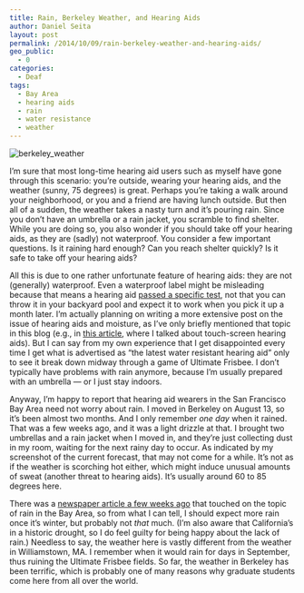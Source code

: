 ```yaml
---
title: Rain, Berkeley Weather, and Hearing Aids
author: Daniel Seita
layout: post
permalink: /2014/10/09/rain-berkeley-weather-and-hearing-aids/
geo_public:
  - 0
categories:
  - Deaf
tags:
  - Bay Area
  - hearing aids
  - rain
  - water resistance
  - weather
---
```


<img src="{{site.url}}/assets/Berkeley_Weather.png" alt="berkeley_weather">

I&#8217;m sure that most long-time hearing aid users such as myself have gone through this scenario: you&#8217;re outside, wearing your hearing aids, and the weather (sunny, 75 degrees) is great. Perhaps you&#8217;re taking a walk around your neighborhood, or you and a friend are having lunch outside. But then all of a sudden, the weather takes a nasty turn and it&#8217;s pouring rain. Since you don&#8217;t have an umbrella or a rain jacket, you scramble to find shelter. While you are doing so, you also wonder if you should take off your hearing aids, as they are (sadly) not waterproof. You consider a few important questions. Is it raining hard enough? Can you reach shelter quickly? Is it safe to take off your hearing aids?

All this is due to one rather unfortunate feature of hearing aids: they are not (generally) waterproof. Even a waterproof label might be misleading because that means a hearing aid [passed a specific test][2], not that you can throw it in your backyard pool and expect it to work when you pick it up a month later. I&#8217;m actually planning on writing a more extensive post on the issue of hearing aids and moisture, as I&#8217;ve only briefly mentioned that topic in this blog (e.g., in [this article][3], where I talked about touch-screen hearing aids). But I can say from my own experience that I get disappointed every time I get what is advertised as &#8220;the latest water resistant hearing aid&#8221; only to see it break down midway through a game of Ultimate Frisbee. I don&#8217;t typically have problems with rain anymore, because I&#8217;m usually prepared with an umbrella &#8212; or I just stay indoors.

Anyway, I&#8217;m happy to report that hearing aid wearers in the San Francisco Bay Area need not worry about rain. I moved in Berkeley on August 13, so it&#8217;s been almost two months. And I only remember *one day* when it rained. That was a few weeks ago, and it was a light drizzle at that. I brought two umbrellas and a rain jacket when I moved in, and they&#8217;re just collecting dust in my room, waiting for the next rainy day to occur. As indicated by my screenshot of the current forecast, that may not come for a while. It&#8217;s not as if the weather is scorching hot either, which might induce unusual amounts of sweat (another threat to hearing aids). It&#8217;s usually around 60 to 85 degrees here.

There was a [newspaper article a few weeks ago][4] that touched on the topic of rain in the Bay Area, so from what I can tell, I should expect more rain once it&#8217;s winter, but probably not *that* much. (I&#8217;m also aware that California&#8217;s in a historic drought, so I do feel guilty for being happy about the lack of rain.) Needless to say, the weather here is vastly different from the weather in Williamstown, MA. I remember when it would rain for days in September, thus ruining the Ultimate Frisbee fields. So far, the weather in Berkeley has been terrific, which is probably one of many reasons why graduate students come here from all over the world.

 [2]: http://www.appalachianaudiology.com/waterproof-hearing-aids.php
 [3]: http://danieltakeshi.github.io/2012/07/18/dont-get-hearing-aids-with-touch-screens/
 [4]: http://www.mercurynews.com/california/ci_26599086/couple-days-actual-rain-will-arrive-bay-area?source=pkg
